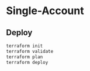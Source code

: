 # Single-Account

## Deploy

```bash
terraform init
terraform validate
terraform plan
terraform deploy
```
